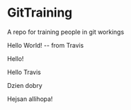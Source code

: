# GitTraining
A repo for training people in git workings

Hello World! -- from Travis 

Hello!

Hello Travis

Dzien dobry

Hejsan allihopa!
